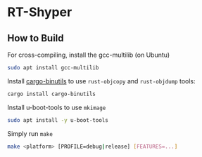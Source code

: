 # RT-Shyper

## How to Build
For cross-compiling, install the gcc-multilib (on Ubuntu)

```bash
sudo apt install gcc-multilib
```

Install [cargo-binutils](https://github.com/rust-embedded/cargo-binutils) to use `rust-objcopy` and `rust-objdump` tools:

```bash
cargo install cargo-binutils
```

Install u-boot-tools to use `mkimage`

```bash
sudo apt install -y u-boot-tools
```

Simply run `make`

```bash
make <platform> [PROFILE=debug|release] [FEATURES=...]
```
